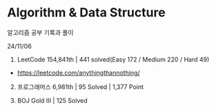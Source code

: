 # Algorithm & Data Structure

알고리즘 공부 기록과 풀이

24/11/06

1. LeetCode 154,841th | 441 solved(Easy 172 / Medium 220 / Hard 49)
- https://leetcode.com/anythingthannothing/

2. 프로그래머스 6,981th | 95 Solved | 1,377 Point

3. BOJ Gold III | 125 Solved
